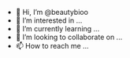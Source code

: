 - 👋 Hi, I’m @beautybioo
- 👀 I’m interested in ...
- 🌱 I’m currently learning ...
- 💞️ I’m looking to collaborate on ...
- 📫 How to reach me ...

<!---
beautybioo/beautybioo is a ✨ special ✨ repository because its `README.md` (this file) appears on your GitHub profile.
You can click the Preview link to take a look at your changes.
--->
